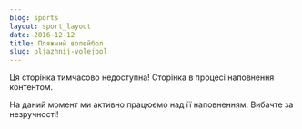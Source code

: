 ```yaml
---
blog: sports
layout: sport_layout
date: 2016-12-12
title: Пляжний волейбол
slug: pljazhnij-volejbol
---
```


<p class="lead">Ця сторінка тимчасово недоступна! Сторінка в процесі наповнення контентом.</p>

На даний момент ми активно працюємо над її наповненням. Вибачте за незручності!
